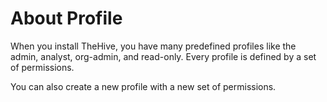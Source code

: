 # About Profile

When you install TheHive, you have many predefined profiles like the admin, analyst, org-admin, and read-only. Every profile is defined by a set of permissions.

You can also create a new profile with a new set of permissions.